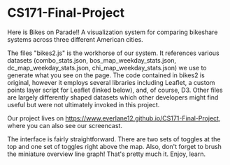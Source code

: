 CS171-Final-Project
===================


Here is Bikes on Parade!! A visualization system for comparing bikeshare systems across three different American cities.


The files "bikes2.js" is the workhorse of our system. It references various datasets (combo_stats.json, bos_map_weekday_stats.json, dc_map_weekday_stats.json, chi_map_weekday_stats.json) we use to generate what you see on the page. The code contained in bikes2 is original, however it employs several libraries including Leaflet, a custom points layer script for Leaflet (linked below), and, of course, D3. Other files are largely differently shaped datasets which other developers might find useful but were not ultimately invoked in this project.


Our project lives on https://www.everlane12.github.io/CS171-Final-Project, where you can also see our screencast.


The interface is fairly straightforward. There are two sets of toggles at the top and one set of toggles right above the map. Also, don't forget to brush the miniature overview line graph! That's pretty much it. Enjoy, learn.